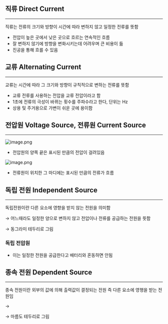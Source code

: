 <aside>

# 직류 Direct Current

---

직류는 전류의 크기와 방향이 시간에 따라 변하지 않고 일정한 전류를 뜻함

- 전압이 높은 곳에서 낮은 곳으로 흐르는 연속적인 흐름
- 잘 변하지 않기에 방향을 변화시키는데 어려우며 큰 비용이 듦
- 진공을 통해 흐를 수 있음
</aside>

<aside>

# 교류 Alternating Current

---

교류는 시간에 따라 그 크기와 방향이  규칙적으로 변하는 전류를 뜻함

- 교류 전류를 사용하는 전압을 교류 전압이라고 함
- 1초에 전류의 극성이 바뀌는 횟수를 주파수라고 한다, 단위는 Hz
- 상용 및 주거용으로 가변이 쉬운 곳에 용이함
</aside>

<aside>

# 전압원 Voltage Source, 전류원 Current Source

---

![image.png](attachment:1f6696a7-1208-4875-9e69-f56861065a8b:image.png)

- 전압원의 양쪽 끝은 표시된 만큼의 전압이 걸려있음

![image.png](attachment:c3e1b60d-82a4-4cd0-b1e7-28d3bacd47c9:image.png)

- 전류원이 위치한 그 마디에는 표시된 만큼의 전류가 흐름
</aside>

<aside>

# 독립 전원 Independent Source

---

독립전원이란 다른 요소에 영향을 받지 않는 전원을 의미함 

→ 어느때라도 일정한 양으로 변하지 않고 전압이나 전류를 공급하는 전원을 뜻함

→ 동그라미 테두리로 그림

### 독립 전압원

- 이는 일정한 전원을 공급한다고 배터리와 혼동하면 안됨
</aside>

<aside>

# 종속 전원 **Dependent Source**

---

종속 전원이란 외부의 값에 의해 출력값이 결정되는 전원 즉 다른 요소에 영행을 받는 전원임

→

→ 마름도 테두리로 그림

</aside>
